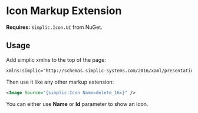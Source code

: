 # Icon Markup Extension
**Requires:** `Simplic.Icon.UI` from NuGet.

## Usage
Add simplic xmlns to the top of the page:
```xml
xmlns:simplic="http://schemas.simplic-systems.com/2016/xaml/presentation"
```

Then use it like any other markup extension:
```xml
<Image Source="{simplic:Icon Name=delete_16x}" />
```

You can either use **Name** or **Id** parameter to show an Icon.